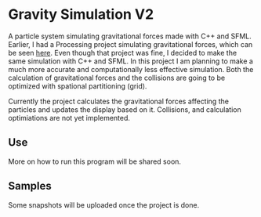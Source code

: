 # Gravity Simulation V2
A particle system simulating gravitational forces made with C++ and SFML. Earlier, I had a Processing project simulating gravitational forces, which can be seen [here](https://github.com/balintjanik/gravity_simulation). Even though that project was fine, I decided to make the same simulation with C++ and SFML. In this project I am planning to make a much more accurate and computationally less effective simulation. Both the calculation of gravitational forces and the collisions are going to be optimized with spational partitioning (grid).

Currently the project calculates the gravitational forces affecting the particles and updates the display based on it. Collisions, and calculation optimiations are not yet implemented.

## Use
More on how to run this program will be shared soon.

## Samples
Some snapshots will be uploaded once the project is done.
